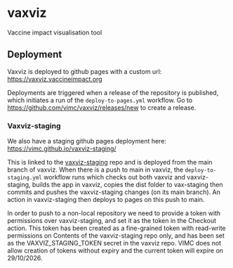 # vaxviz
Vaccine impact visualisation tool

## Deployment

Vaxviz is deployed to github pages with a custom url: https://vaxviz.vaccineimpact.org

Deployments are triggered when a release of the repository is published, which initiates a run of the `deploy-to-pages.yml` workflow. 
Go to https://github.com/vimc/vaxviz/releases/new to create a release.

### Vaxviz-staging

We also have a staging github pages deployment here: https://vimc.github.io/vaxviz-staging/

This is linked to the [vaxviz-staging](https://github.com/vimc/vaxviz-staging) repo and is deployed from the main branch
of vaxviz. When there is a push to main in vaxviz, the `deploy-to-staging.yml` workflow runs which checks out both vaxviz and 
vaxviz-staging, builds the app in vaxviz, copies the dist folder to vax-staging then commits and pushes
the vaxviz-staging changes (on its main branch). An action in vaxviz-staging then deploys to pages on this push to main.

In order to push to a non-local repository we need to provide a token with permissions over vaxviz-staging, and set it 
as the token in the Checkout action. This token has been created as a fine-grained token with read-write permissions on 
Contents of the vaxviz-staging repo only, and has been set as the VAXVIZ_STAGING_TOKEN secret in the vaxviz repo. VIMC
does not allow creation of tokens without expiry and the current token will expire on 29/10/2026.
